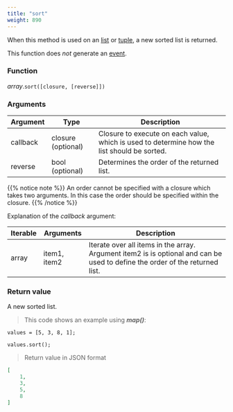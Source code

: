 ```yaml
---
title: "sort"
weight: 890
---
```


When this method is used on an [list](..) or [tuple](../../tuple), a new sorted list is returned.

This function does *not* generate an [event](../../../events).

### Function

*array*.`sort([closure, [reverse]])`

### Arguments

Argument | Type | Description
-------- | ---- | -----------
callback | closure (optional) | Closure to execute on each value, which is used to determine how the list should be sorted.
reverse | bool (optional) | Determines the order of the returned list.

{{% notice note %}}
An order cannot be specified with a closure which takes two arguments. In this case the order should be specified within the closure.
{{% /notice %}}

Explanation of the *callback* argument:

Iterable | Arguments   | Description
-------- | ----------- | -----------
array    | item1, item2 | Iterate over all items in the array. Argument item2 is is optional and can be used to define the order of the returned list.

### Return value

A new sorted list.

> This code shows an example using ***map()***:

```thingsdb,json_response
values = [5, 3, 8, 1];

values.sort();
```

> Return value in JSON format

```json
[
    1,
    3,
    5,
    8
]
```
